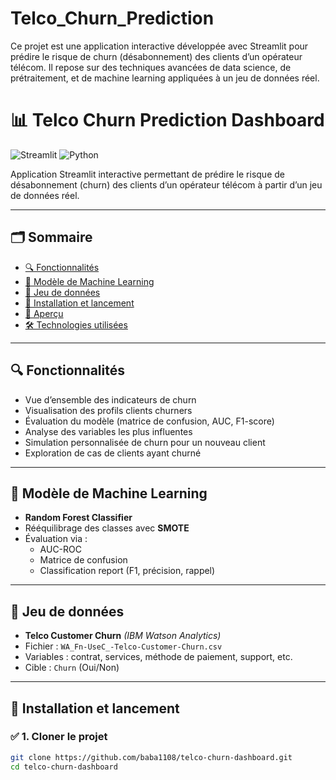 # Telco_Churn_Prediction
Ce projet est une application interactive développée avec Streamlit pour prédire le risque de churn (désabonnement) des clients d’un opérateur télécom. Il repose sur des techniques avancées de data science, de prétraitement, et de machine learning appliquées à un jeu de données réel.
# 📊 Telco Churn Prediction Dashboard

![Streamlit](https://img.shields.io/badge/Streamlit-%F0%9F%9A%80-brightgreen)
![Python](https://img.shields.io/badge/Python-3.8%2B-blue)

Application Streamlit interactive permettant de prédire le risque de désabonnement (churn) des clients d’un opérateur télécom à partir d’un jeu de données réel.

---

## 🗂 Sommaire

- [🔍 Fonctionnalités](#-fonctionnalités)
- [🧠 Modèle de Machine Learning](#-modèle-de-machine-learning)
- [📁 Jeu de données](#-jeu-de-données)
- [🚀 Installation et lancement](#-installation-et-lancement)
- [📸 Aperçu](#-aperçu)
- [🛠️ Technologies utilisées](#️-technologies-utilisées)

---

## 🔍 Fonctionnalités

- Vue d’ensemble des indicateurs de churn
- Visualisation des profils clients churners
- Évaluation du modèle (matrice de confusion, AUC, F1-score)
- Analyse des variables les plus influentes
- Simulation personnalisée de churn pour un nouveau client
- Exploration de cas de clients ayant churné

---

## 🧠 Modèle de Machine Learning

- **Random Forest Classifier**
- Rééquilibrage des classes avec **SMOTE**
- Évaluation via :
  - AUC-ROC
  - Matrice de confusion
  - Classification report (F1, précision, rappel)

---

## 📁 Jeu de données

- **Telco Customer Churn** *(IBM Watson Analytics)*
- Fichier : `WA_Fn-UseC_-Telco-Customer-Churn.csv`
- Variables : contrat, services, méthode de paiement, support, etc.
- Cible : `Churn` (Oui/Non)

---

## 🚀 Installation et lancement

### ✅ 1. Cloner le projet

```bash
git clone https://github.com/baba1108/telco-churn-dashboard.git
cd telco-churn-dashboard

